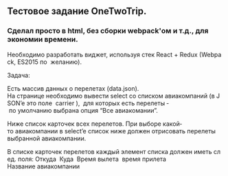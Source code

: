 ## Тестовое задание OneTwoTrip.

### Сделал просто в html, без сборки webpack'ом и т.д., для экономии времени.

Необходимо разработать виджет, используя стек React + Redux (Webpack, ES­2015 по  желанию). 

Задача:

Есть массив данных о перелетах (data.json).
На странице необходимо вывести select со списком авиакомпаний (в JSON’e это поле  carrier​ ), 
для которых есть перелеты ­ по умолчанию выбрана опция “Все авиакомании”.

Ниже список карточек всех перелетов.
При выборе какой­то авиакомпании в select’e список ниже должен отрисовать перелеты  выбранной авиакомпании.

В списке карточек перелетов каждый элемент списка должен иметь след. поля:
Откуда ­ Куда  Время вылета ­ время прилета  Название авиакомпании
